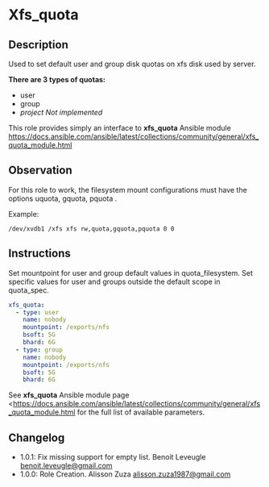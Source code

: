# Xfs_quota

## Description

Used to set default user and group disk quotas on xfs disk used by server.

**There are 3 types of quotas:**

- user
- group
- *project Not implemented*


This role provides simply an interface to **xfs_quota** Ansible module https://docs.ansible.com/ansible/latest/collections/community/general/xfs_quota_module.html

## Observation

For this role to work, the filesystem mount configurations must have the options uquota, gquota, pquota .

Example:

```
/dev/xvdb1 /xfs xfs rw,quota,gquota,pquota 0 0
```

## Instructions

Set mountpoint for user and group default values in quota_filesystem.
Set specific values for user and groups outside the default scope in quota_spec.

```yaml
xfs_quota:
  - type: user
    name: nobody 
    mountpoint: /exports/nfs
    bsoft: 5G
    bhard: 6G
  - type: group
    name: nobody
    mountpoint: /exports/nfs
    bsoft: 5G
    bhard: 6G
```

See **xfs_quota** Ansible module page <https://docs.ansible.com/ansible/latest/collections/community/general/xfs_quota_module.html for the full list of available parameters.

## Changelog

* 1.0.1: Fix missing support for empty list. Benoit Leveugle <benoit.leveugle@gmail.com>
* 1.0.0: Role Creation. Alisson Zuza <alisson.zuza1987@gmail.com>
